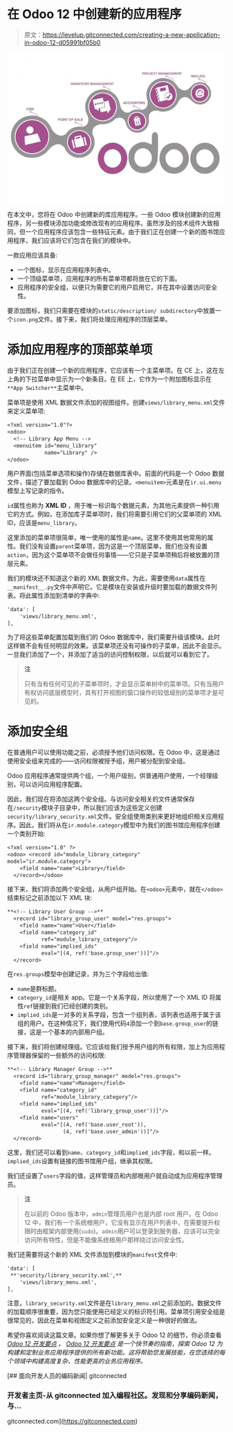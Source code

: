 # 在 Odoo 12 中创建新的应用程序

> 原文：<https://levelup.gitconnected.com/creating-a-new-application-in-odoo-12-d05991bf05b0>

![](img/342a8f6eb16e863743caa803f6d75f07.png)

在本文中，您将在 Odoo 中创建新的库应用程序。一些 Odoo 模块创建新的应用程序，另一些模块添加功能或修改现有的应用程序。虽然涉及的技术组件大致相同，但一个应用程序应该包含一些特征元素。由于我们正在创建一个新的图书馆应用程序，我们应该将它们包含在我们的模块中。

一款应用应该具备:

*   一个图标，显示在应用程序列表中。
*   一个顶级菜单项，应用程序的所有菜单项都将放在它的下面。
*   应用程序的安全组，以便只为需要它的用户启用它，并在其中设置访问安全性。

要添加图标，我们只需要在模块的`static/description/ subdirectory`中放置一个`icon.png`文件。接下来，我们将处理应用程序的顶层菜单。

# 添加应用程序的顶部菜单项

由于我们正在创建一个新的应用程序，它应该有一个主菜单项。在 CE 上，这在左上角的下拉菜单中显示为一个新条目。在 EE 上，它作为一个附加图标显示在`**App Switcher**`主菜单中。

菜单项是使用 XML 数据文件添加的视图组件。创建`views/library_menu.xml`文件来定义菜单项:

```
<?xml version="1.0"?> 
<odoo> 
  <!-- Library App Menu -->
  <menuitem id="menu_library" 
            name="Library" /> 
</odoo>
```

用户界面(包括菜单选项和操作)存储在数据库表中。前面的代码是一个 Odoo 数据文件，描述了要加载到 Odoo 数据库中的记录。`<menuitem>`元素是在`ir.ui.menu`模型上写记录的指令。

`id`属性也称为 **XML ID** ，用于唯一标识每个数据元素，为其他元素提供一种引用它的方式。例如，在添加库子菜单项时，我们将需要引用它们的父菜单项的 XML ID，应该是`menu_library`。

这里添加的菜单项很简单，唯一使用的属性是`name`。这里不使用其他常用的属性。我们没有设置`parent`菜单项，因为这是一个顶层菜单，我们也没有设置`action`，因为这个菜单项不会做任何事情——它只是子菜单项稍后将被放置的顶层元素。

我们的模块还不知道这个新的 XML 数据文件。为此，需要使用`data`属性在`__manifest__.py`文件中声明它。它是模块在安装或升级时要加载的数据文件列表。将此属性添加到清单的字典中:

```
'data': [
    'views/library_menu.xml',
],
```

为了将这些菜单配置加载到我们的 Odoo 数据库中，我们需要升级该模块。此时这样做不会有任何明显的效果。该菜单项还没有可操作的子菜单，因此不会显示。一旦我们添加了一个，并添加了适当的访问控制权限，以后就可以看到它了。

> **注**
> 
> 只有当有任何可见的子菜单项时，才会显示菜单树中的菜单项。只有当用户有权访问底层模型时，具有打开视图的窗口操作的较低级别的菜单项才是可见的。

# 添加安全组

在普通用户可以使用功能之前，必须授予他们访问权限。在 Odoo 中，这是通过使用安全组来完成的——访问权限被授予组，用户被分配到安全组。

Odoo 应用程序通常提供两个组，一个用户级别，供普通用户使用，一个经理级别，可以访问应用程序配置。

因此，我们现在将添加这两个安全组。与访问安全相关的文件通常保存在`/security`模块子目录中，所以我们应该为这些定义创建`security/library_security.xml`文件。安全组使用类别来更好地组织相关应用程序。因此，我们将从在`ir.module.category`模型中为我们的图书馆应用程序创建一个类别开始:

```
<?xml version="1.0" ?>
<odoo> <record id="module_library_category" model="ir.module.category">
    <field name="name">Library</field>
  </record></odoo>
```

接下来，我们将添加两个安全组，从用户组开始。在`<odoo>`元素中，就在`</odoo>`结束标记之前添加以下 XML 块:

```
**<!-- Library User Group -->**
  <record id="library_group_user" model="res.groups">
    <field name="name">User</field>
    <field name="category_id" 
           ref="module_library_category"/>
    <field name="implied_ids" 
           eval="[(4, ref('base.group_user'))]"/>
  </record>
```

在`res.groups`模型中创建记录，并为三个字段给出值:

*   `name`是群标题。
*   `category_id`是相关 app。它是一个关系字段，所以使用了一个 XML ID 将属性`ref`链接到我们已经创建的类别。
*   `implied_ids`是一对多的关系字段，包含一个组列表，该列表也适用于属于该组的用户。在这种情况下，我们使用代码`4`添加一个到`base.group_user`的链接，这是一个基本的内部用户组。

接下来，我们将创建经理组。它应该给我们授予用户组的所有权限，加上为应用程序管理器保留的一些额外的访问权限:

```
**<!-- Library Manager Group -->**
  <record id="library_group_manager" model="res.groups">
    <field name="name">Manager</field>
    <field name="category_id" 
           ref="module_library_category"/>
    <field name="implied_ids" 
           eval="[(4, ref('library_group_user'))]"/>
    <field name="users" 
           eval="[(4, ref('base.user_root')),
                  (4, ref('base.user_admin'))]"/>
  </record>
```

这里，我们还可以看到`name`、`category_id`和`implied_ids`字段，和以前一样。`implied_ids`设置有链接的图书馆用户组，继承其权限。

我们还设置了`users`字段的值，这样管理员和内部根用户就自动成为应用程序管理员。

> **注**
> 
> 在以前的 Odoo 版本中，`admin`管理员用户也是内部 root 用户。在 Odoo 12 中，我们有一个系统根用户，它没有显示在用户列表中，在需要提升权限时由框架内部使用(`sudo`)。`admin`用户可以登录到服务器，应该可以完全访问所有特性，但是不能像系统根用户那样绕过访问安全性。

我们还需要将这个新的 XML 文件添加到模块的`manifest`文件中:

```
'data': [
 **'security/library_security.xml',**
    'views/library_menu.xml',
],
```

注意，`library_security.xml`文件是在`library_menu.xml`之前添加的。数据文件的加载顺序很重要，因为您只能使用已经定义的标识符引用。菜单项引用安全组是很常见的，因此在菜单和视图定义之前添加安全定义是一种很好的做法。

希望你喜欢阅读这篇文章。如果你想了解更多关于 Odoo 12 的细节，你必须查看 [*Odoo 12 开发要点*](https://www.amazon.com/Odoo-Development-Essentials-development-applications-ebook/dp/B07JPLZVVL?utm_source=https://levelup.gitconnected.com/&utm_medium=referral&utm_campaign=ThirdPartyPromotions) *。* [*Odoo 12 开发要点*](https://www.packtpub.com/business/odoo-12-development-essentials-fourth-edition?utm_source=https://levelup.gitconnected.com/&utm_medium=referral&utm_campaign=ThirdPartyPromotions) *是一个快节奏的指南，探索 Odoo 12 为构建和定制业务应用程序提供的所有新功能。这将帮助您发展技能，在您选择的每个领域中构建高度复杂、性能更高的业务应用程序。*

[](https://gitconnected.com) [## 面向开发人员的编码新闻| gitconnected

### 开发者主页-从 gitconnected 加入编程社区。发现和分享编码新闻，与…

gitconnected.com](https://gitconnected.com)